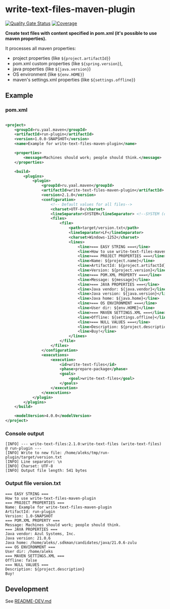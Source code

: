 # write-text-files-maven-plugin

[![Quality Gate Status](https://sonarcloud.io/api/project_badges/measure?project=Aleks-Ya_write-text-files-maven-plugin&metric=alert_status)](https://sonarcloud.io/summary/new_code?id=Aleks-Ya_write-text-files-maven-plugin)
[![Coverage](https://sonarcloud.io/api/project_badges/measure?project=Aleks-Ya_write-text-files-maven-plugin&metric=coverage)](https://sonarcloud.io/summary/new_code?id=Aleks-Ya_write-text-files-maven-plugin)

**Create text files with content specified in pom.xml (it's possible to use maven properties).**

It processes all maven properties:
* project properties (like `${project.artifactId}`)
* pom.xml custom properties (like `${spring.version}`),
* java properties (like `${java.version}`)
* OS environment (like `${env.HOME}`)
* maven's settings.xml properties (like `${settings.offline}`)

## Example

### pom.xml
```xml

<project>
    <groupId>ru.yaal.maven</groupId>
    <artifactId>run-plugin</artifactId>
    <version>1.0.0-SNAPSHOT</version>
    <name>Example for write-text-files-maven-plugin</name>

    <properties>
        <message>Machines should work; people should think.</message>
    </properties>

    <build>
        <plugins>
            <plugin>
                <groupId>ru.yaal.maven</groupId>
                <artifactId>write-text-files-maven-plugin</artifactId>
                <version>2.1.0</version>
                <configuration>
                    <!-- Default values for all files-->
                    <charset>UTF-8</charset>
                    <lineSeparator>SYSTEM</lineSeparator> <!--SYSTEM (default for current OS), LF (Unix), CRLF (Windows)-->
                    <files>
                        <file>
                            <path>target/version.txt</path>
                            <lineSeparator>LF</lineSeparator>
                            <charset>Windows-1252</charset>
                            <lines>
                                <line>=== EASY STRING ===</line>
                                <line>How to use write-text-files-maven-plugin</line>
                                <line>=== PROJECT PROPERTIES ===</line>
                                <line>Name: ${project.name}</line>
                                <line>ArtifactId: ${project.artifactId}</line>
                                <line>Version: ${project.version}</line>
                                <line>=== POM.XML PROPERTY ===</line>
                                <line>Message: ${message}</line>
                                <line>=== JAVA PROPERTIES ===</line>
                                <line>Java vendor: ${java.vendor}</line>
                                <line>Java version: ${java.version}</line>
                                <line>Java home: ${java.home}</line>
                                <line>=== OS ENVIRONMENT ===</line>
                                <line>User dir: ${env.HOME}</line>
                                <line>=== MAVEN SETTINGS.XML ===</line>
                                <line>Offline: ${settings.offline}</line>
                                <line>=== NULL VALUES ===</line>
                                <line>Description: ${project.description}</line>
                                <line>Buy!</line>
                            </lines>
                        </file>
                    </files>
                </configuration>
                <executions>
                    <execution>
                        <id>write-text-files</id>
                        <phase>prepare-package</phase>
                        <goals>
                            <goal>write-text-files</goal>
                        </goals>
                    </execution>
                </executions>
            </plugin>
        </plugins>
    </build>

    <modelVersion>4.0.0</modelVersion>
</project>
```
### Console output
```text
[INFO] --- write-text-files:2.1.0:write-text-files (write-text-files) @ run-plugin ---
[INFO] Write to new file: /home/aleks/tmp/run-plugin/target/version.txt
[INFO] Line separator: \n
[INFO] Charset: UTF-8
[INFO] Output file length: 541 bytes
```
### Output file version.txt
```text
=== EASY STRING ===
How to use write-text-files-maven-plugin
=== PROJECT PROPERTIES ===
Name: Example for write-text-files-maven-plugin
ArtifactId: run-plugin
Version: 1.0-SNAPSHOT
=== POM.XML PROPERTY ===
Message: Machines should work; people should think.
=== JAVA PROPERTIES ===
Java vendor: Azul Systems, Inc.
Java version: 21.0.6
Java home: /home/aleks/.sdkman/candidates/java/21.0.6-zulu
=== OS ENVIRONMENT ===
User dir: /home/aleks
=== MAVEN SETTINGS.XML ===
Offline: false
=== NULL VALUES ===
Description: ${project.description}
Buy!
```

## Development
See [README-DEV.md](README-DEV.md)
